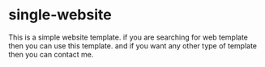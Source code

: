 # single-website

This is a simple website template.
if you are searching for web template then you can use this template.
and if you want any other type of template then you can contact me.
